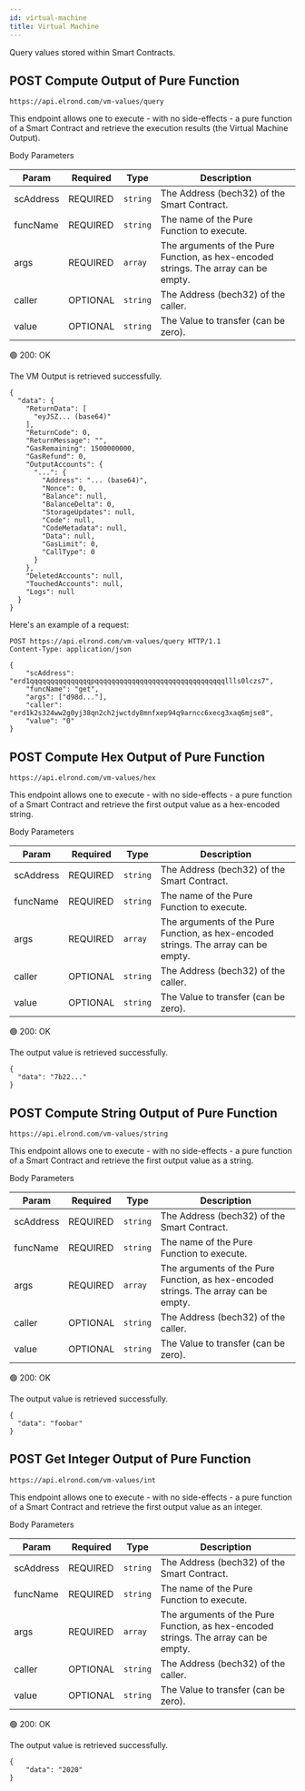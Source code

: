 ```yaml
---
id: virtual-machine
title: Virtual Machine
---
```


Query values stored within Smart Contracts.

## <span class="badge badge-success">POST</span> Compute Output of Pure Function

`https://api.elrond.com/vm-values/query`

This endpoint allows one to execute - with no side-effects - a pure function of a Smart Contract and retrieve the execution results (the Virtual Machine Output).

<!--DOCUSAURUS_CODE_TABS-->

<!--Request-->

Body Parameters

| Param      | Required                                  | Type     | Description                                                                         |
| ---------- | ----------------------------------------- | -------- | ----------------------------------------------------------------------------------- |
| scAddress  | <span class="text-danger">REQUIRED</span> | `string` | The Address (bech32) of the Smart Contract.                                         |
| funcName   | <span class="text-danger">REQUIRED</span> | `string` | The name of the Pure Function to execute.                                           |
| args       | <span class="text-danger">REQUIRED</span> | `array`  | The arguments of the Pure Function, as hex-encoded strings. The array can be empty. |
| caller     | <span class="text-normal">OPTIONAL</span> | `string` | The Address (bech32) of the caller.                                                 |
| value      | <span class="text-normal">OPTIONAL</span> | `string` | The Value to transfer (can be zero).                                                |

<!--Response-->

🟢 200: OK

The VM Output is retrieved successfully.

```
{
  "data": {
    "ReturnData": [
      "eyJSZ... (base64)"
    ],
    "ReturnCode": 0,
    "ReturnMessage": "",
    "GasRemaining": 1500000000,
    "GasRefund": 0,
    "OutputAccounts": {
      "...": {
        "Address": "... (base64)",
        "Nonce": 0,
        "Balance": null,
        "BalanceDelta": 0,
        "StorageUpdates": null,
        "Code": null,
        "CodeMetadata": null,
        "Data": null,
        "GasLimit": 0,
        "CallType": 0
      }
    },
    "DeletedAccounts": null,
    "TouchedAccounts": null,
    "Logs": null
  }
}
```

<!--END_DOCUSAURUS_CODE_TABS-->

Here's an example of a request:

```
POST https://api.elrond.com/vm-values/query HTTP/1.1
Content-Type: application/json

{
    "scAddress": "erd1qqqqqqqqqqqqqqqpqqqqqqqqqqqqqqqqqqqqqqqqqqqqqqqqllls0lczs7",
    "funcName": "get",
    "args": ["d98d..."],
    "caller": "erd1k2s324ww2g0yj38qn2ch2jwctdy8mnfxep94q9arncc6xecg3xaq6mjse8",
    "value": "0"
}
```

## <span class="badge badge-success">POST</span> Compute Hex Output of Pure Function

`https://api.elrond.com/vm-values/hex`

This endpoint allows one to execute - with no side-effects - a pure function of a Smart Contract and retrieve the first output value as a hex-encoded string.

<!--DOCUSAURUS_CODE_TABS-->

<!--Request-->

Body Parameters

| Param      | Required                                  | Type     | Description                                                                         |
| ---------- | ----------------------------------------- | -------- | ----------------------------------------------------------------------------------- |
| scAddress  | <span class="text-danger">REQUIRED</span> | `string` | The Address (bech32) of the Smart Contract.                                         |
| funcName   | <span class="text-danger">REQUIRED</span> | `string` | The name of the Pure Function to execute.                                           |
| args       | <span class="text-danger">REQUIRED</span> | `array`  | The arguments of the Pure Function, as hex-encoded strings. The array can be empty. |
| caller     | <span class="text-normal">OPTIONAL</span> | `string` | The Address (bech32) of the caller.                                                 |
| value      | <span class="text-normal">OPTIONAL</span> | `string` | The Value to transfer (can be zero).                                                |

<!--Response-->

🟢 200: OK

The output value is retrieved successfully.

```
{
  "data": "7b22..."
}
```

<!--END_DOCUSAURUS_CODE_TABS-->

## <span class="badge badge-success">POST</span> Compute String Output of Pure Function

`https://api.elrond.com/vm-values/string`

This endpoint allows one to execute - with no side-effects - a pure function of a Smart Contract and retrieve the first output value as a string.

<!--DOCUSAURUS_CODE_TABS-->

<!--Request-->

Body Parameters

| Param      | Required                                  | Type     | Description                                                                         |
| ---------- | ----------------------------------------- | -------- | ----------------------------------------------------------------------------------- |
| scAddress  | <span class="text-danger">REQUIRED</span> | `string` | The Address (bech32) of the Smart Contract.                                         |
| funcName   | <span class="text-danger">REQUIRED</span> | `string` | The name of the Pure Function to execute.                                           |
| args       | <span class="text-danger">REQUIRED</span> | `array`  | The arguments of the Pure Function, as hex-encoded strings. The array can be empty. |
| caller     | <span class="text-normal">OPTIONAL</span> | `string` | The Address (bech32) of the caller.                                                 |
| value      | <span class="text-normal">OPTIONAL</span> | `string` | The Value to transfer (can be zero).                                                |

<!--Response-->

🟢 200: OK

The output value is retrieved successfully.

```
{
  "data": "foobar"
}
```

<!--END_DOCUSAURUS_CODE_TABS-->

## <span class="badge badge-success">POST</span> Get Integer Output of Pure Function

`https://api.elrond.com/vm-values/int`

This endpoint allows one to execute - with no side-effects - a pure function of a Smart Contract and retrieve the first output value as an integer.

<!--DOCUSAURUS_CODE_TABS-->

<!--Request-->

Body Parameters

| Param      | Required                                  | Type     | Description                                                                         |
| ---------- | ----------------------------------------- | -------- | ----------------------------------------------------------------------------------- |
| scAddress  | <span class="text-danger">REQUIRED</span> | `string` | The Address (bech32) of the Smart Contract.                                         |
| funcName   | <span class="text-danger">REQUIRED</span> | `string` | The name of the Pure Function to execute.                                           |
| args       | <span class="text-danger">REQUIRED</span> | `array`  | The arguments of the Pure Function, as hex-encoded strings. The array can be empty. |
| caller     | <span class="text-normal">OPTIONAL</span> | `string` | The Address (bech32) of the caller.                                                 |
| value      | <span class="text-normal">OPTIONAL</span> | `string` | The Value to transfer (can be zero).                                                |

<!--Response-->

🟢 200: OK

The output value is retrieved successfully.

```
{
    "data": "2020"
}
```

<!--END_DOCUSAURUS_CODE_TABS-->
